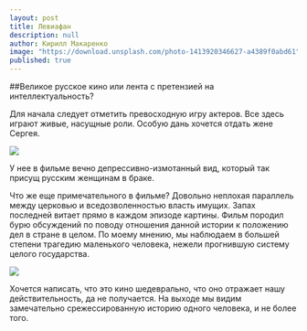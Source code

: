 ```yaml
---
layout: post
title: Левиафан
description: null
author: Кирилл Макаренко
image: "https://download.unsplash.com/photo-1413920346627-a4389f0abd61"
published: true
---
```


##Великое русское кино или лента с претензией на интеллектуальность?<br/>  

Для начала следует отметить превосходную игру актеров. Все здесь играют живые, насущные роли. Особую дань хочется отдать жене Сергея.<br/>

![](http://s14.postimg.org/b46npzwnl/2015_03_28_14_59_56.png)<br/>   

У нее в фильме вечно депрессивно-измотанный вид, который так присущ русским женщинам в браке.<br/> 

Что же еще примечательного в фильме? Довольно неплохая параллель между церковью и вседозволенностью власть имущих. Запах последней витает прямо в каждом эпизоде картины. Фильм породил бурю обсуждений по поводу отношения данной истории к положению дел в стране в целом. По моему мнению, мы наблюдаем в большей степени трагедию маленького человека, нежели прогнившую систему целого государства.   <br/>

![](http://s14.postimg.org/5g4ycuhox/51342.jpg)   <br/>

Хочется написать, что это кино шедеврально, что оно отражает нашу действительность, да не получается. На выходе мы видим замечательно срежессированную историю одного человека, и не более того.
